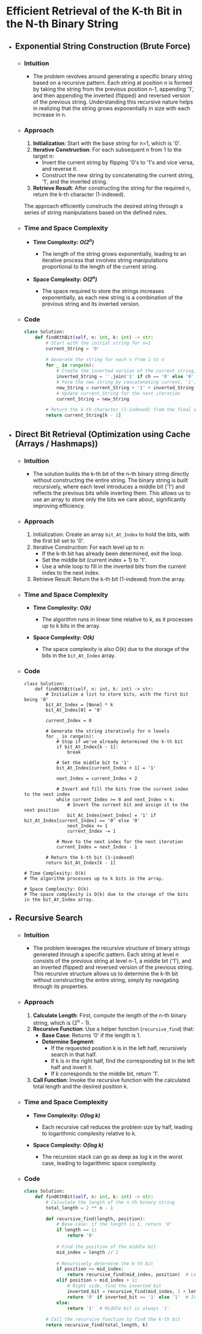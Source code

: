 # Efficient Retrieval of the K-th Bit in the N-th Binary String

- ## Exponential String Construction (Brute Force) 

    - ### Intuition
        - The problem revolves around generating a specific binary string based on a recursive pattern. Each string at position n is formed by taking the string from the previous position n-1, appending '1', and then appending the inverted (flipped) and reversed version of the previous string. Understanding this recursive nature helps in realizing that the string grows exponentially in size with each increase in n.

    - ### Approach
        1. **Initialization**: Start with the base string for n=1, which is '0'.
        2. **Iterative Construction**: For each subsequent n from 1 to the target n:
            - Invert the current string by flipping '0's to '1's and vice versa, and reverse it.
            - Construct the new string by concatenating the current string, '1', and the inverted string.
        3. **Retrieve Result**: After constructing the string for the required n, return the k-th character (1-indexed).

        The approach efficiently constructs the desired string through a series of string manipulations based on the defined rules.

    - ### Time and Space Complexity

        - __Time Complexity:__ ___O(2<sup>n</sup>)___
            - The length of the string grows exponentially, leading to an iterative process that involves string manipulations proportional to the length of the current string.

        - __Space Complexity:__ ___O(2<sup>n</sup>)___
            - The space required to store the strings increases exponentially, as each new string is a combination of the previous string and its inverted version.

    - ### Code
        ```python
        class Solution:
            def findKthBit(self, n: int, k: int) -> str:
                # Start with the initial string for n=1
                current_String = '0'
                
                # Generate the string for each n from 1 to n
                for _ in range(n):
                    # Create the inverted version of the current string, reversed and toggled
                    inverted_String = ''.join('1' if ch == '0' else '0' for ch in current_String[::-1])
                    # Form the new string by concatenating current, '1', and inverted
                    new_String = current_String + '1' + inverted_String
                    # Update current_String for the next iteration
                    current_String = new_String

                # Return the k-th character (1-indexed) from the final string
                return current_String[k - 1]
        ```

- ## Direct Bit Retrieval (Optimization using Cache (Arrays / Hashmaps))
    
    - ### Intuition
        - The solution builds the k-th bit of the n-th binary string directly without constructing the entire string. The binary string is built recursively, where each level introduces a middle bit ('1') and reflects the previous bits while inverting them. This allows us to use an array to store only the bits we care about, significantly improving efficiency.

    - ### Approach
        1. Initialization: Create an array `bit_At_Index` to hold the bits, with the first bit set to '0'.
        2. Iterative Construction: For each level up to n:
            - If the k-th bit has already been determined, exit the loop.
            - Set the middle bit (current index + 1) to '1'.
            - Use a while loop to fill in the inverted bits from the current index to the next index.
        3. Retrieve Result: Return the k-th bit (1-indexed) from the array.

    - ### Time and Space Complexity
        
        - __Time Complexity:__ ___O(k)___
            - The algorithm runs in linear time relative to k, as it processes up to k bits in the array.

        - __Space Complexity:__ ___O(k)___
            - The space complexity is also O(k) due to the storage of the bits in the `bit_At_Index` array.

    - ### Code
        ```python3 []
        class Solution:
            def findKthBit(self, n: int, k: int) -> str:
                # Initialize a list to store bits, with the first bit being '0'
                bit_At_Index = [None] * k
                bit_At_Index[0] = '0'

                current_Index = 0
                
                # Generate the string iteratively for n levels
                for _ in range(n):
                    # Stop if we've already determined the k-th bit
                    if bit_At_Index[k - 1]: 
                        break
                    
                    # Set the middle bit to '1'
                    bit_At_Index[current_Index + 1] = '1'
                    
                    next_Index = current_Index + 2
                    
                    # Invert and fill the bits from the current index to the next index
                    while current_Index >= 0 and next_Index < k:
                        # Invert the current bit and assign it to the next position
                        bit_At_Index[next_Index] = '1' if bit_At_Index[current_Index] == '0' else '0'
                        next_Index += 1
                        current_Index -= 1

                    # Move to the next index for the next iteration
                    current_Index = next_Index - 1

                # Return the k-th bit (1-indexed)
                return bit_At_Index[k - 1]

        # Time Complexity: O(k)
        # The algorithm processes up to k bits in the array.

        # Space Complexity: O(k)
        # The space complexity is O(k) due to the storage of the bits in the bit_At_Index array.
        ```

- ## Recursive Search

    - ### Intuition
        - The problem leverages the recursive structure of binary strings generated through a specific pattern. Each string at level n consists of the previous string at level n-1, a middle bit ('1'), and an inverted (flipped) and reversed version of the previous string. This recursive structure allows us to determine the k-th bit without constructing the entire string, simply by navigating through its properties.

    - ### Approach
        1. **Calculate Length**: First, compute the length of the n-th binary string, which is (2<sup>n</sup> - 1).
        2. **Recursive Function**: Use a helper function (`recursive_find`) that:
            - **Base Case**: Returns '0' if the length is 1.
            - **Determine Segment**:
                - If the requested position k is in the left half, recursively search in that half.
                - If k is in the right half, find the corresponding bit in the left half and invert it.
                - If k corresponds to the middle bit, return '1'.
        3. **Call Function**: Invoke the recursive function with the calculated total length and the desired position k.

    - ### Time and Space Complexity
        
        - __Time Complexity:__ ___O(log k)___
            - Each recursive call reduces the problem size by half, leading to logarithmic complexity relative to k.

        - __Space Complexity:__ ___O(log k)___
            - The recursion stack can go as deep as log k in the worst case, leading to logarithmic space complexity.

    - ### Code
        ```python
        class Solution:
            def findKthBit(self, n: int, k: int) -> str:
                # Calculate the length of the n-th binary string
                total_length = 2 ** n - 1

                def recursive_find(length, position):
                    # Base case: if the length is 1, return '0'
                    if length == 1:
                        return '0'
                    
                    # Find the position of the middle bit
                    mid_index = length // 2
                    
                    # Recursively determine the k-th bit
                    if position <= mid_index:
                        return recursive_find(mid_index, position)  # Left side
                    elif position > mid_index + 1:
                        # Right side, find the inverted bit
                        inverted_bit = recursive_find(mid_index, 1 + length - position)
                        return '0' if inverted_bit == '1' else '1'  # Invert the bit
                    else:
                        return '1'  # Middle bit is always '1'
                    
                # Call the recursive function to find the k-th bit
                return recursive_find(total_length, k)
        ```